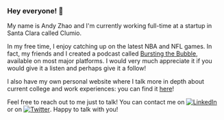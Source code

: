 ### Hey everyone! 👋

My name is Andy Zhao and I'm currently working full-time at a startup in Santa Clara called Clumio.

In my free time, I enjoy catching up on the latest NBA and NFL games. In fact, my friends and I created a podcast called [Bursting the Bubble](https://redcircle.com/shows/the-four-horsemen), available on most major platforms. I would very much appreciate it if you would give it a listen and perhaps give it a follow!

I also have my own personal website where I talk more in depth about current college and work experiences: you can find it [here](https://and1zhao.github.io)!

Feel free to reach out to me just to talk! You can contact me on [![LinkedIn][2.2]][2] or on [![Twitter][1.2]][1]. Happy to talk with you!

<!-- Icons -->

[1.2]: http://i.imgur.com/wWzX9uB.png (twitter icon without padding)
[2.2]: https://raw.githubusercontent.com/MartinHeinz/MartinHeinz/master/linkedin-3-16.png (Instagram icon without padding)

<!-- Links to your social media accounts -->

[1]: https://twitter.com/and1zhao
[2]: https://www.linkedin.com/in/andyzhao2000
